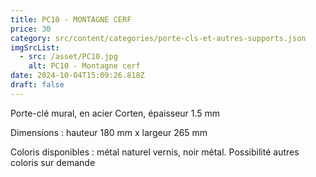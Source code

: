```yaml
---
title: PC10 - MONTAGNE CERF
price: 30
category: src/content/categories/porte-cls-et-autres-supports.json
imgSrcList:
  - src: /asset/PC10.jpg
    alt: PC10 - Montagne cerf
date: 2024-10-04T15:09:26.818Z
draft: false
---
```


Porte-clé mural, en acier Corten, épaisseur 1.5 mm

Dimensions : hauteur 180 mm x largeur 265 mm

Coloris disponibles : métal naturel vernis, noir métal. Possibilité autres coloris sur demande
